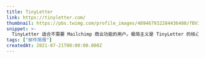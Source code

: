 ```yaml
---
title: TinyLetter
link: https://tinyletter.com/
thumbnail: https://pbs.twimg.com/profile_images/489467932284436480/fBV3Wtxe_400x400.png
snippet: >-
  TinyLetter 适合不需要 Mailchimp 商业功能的用户。极简主义是 TinyLetter 的核心。
tags: ["邮件简报"]
createdAt: 2021-07-21T00:00:00.000Z
---
```

